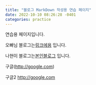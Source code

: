 ```yaml
---
title: "블로그 MarkDown 작성용 연습 페이지"
date: 2022-10-10 08:26:28 -0401
categories: practice
---
```

연습용 페이지입니다.

오빠님 블로그는[링크에용] 입니다.

나현이 블로그는[본인블로그] 입니다.

구글(http://google.com)

구글2 http://google.com

[링크에용]: https://gslazer.github.io "오빠쨩 블로그"
[본인블로그]: https://bloodfairy.github.io "나현이 블로그"